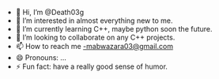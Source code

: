 - 👋 Hi, I’m @Death03g
- 👀 I’m interested in almost everything new to me.
- 🌱 I’m currently learning C++, maybe python soon the future.
- 💞️ I’m looking to collaborate on any C++ projects.
- 📫 How to reach me -mabwazara03@gmail.com
- 😄 Pronouns: ...
- ⚡ Fun fact: have a really good sense of humor.

<!---
Death03g/Death03g is a ✨ special ✨ repository because its `README.md` (this file) appears on your GitHub profile.
You can click the Preview link to take a look at your changes.
--->
